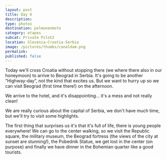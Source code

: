 ```yaml
---
layout: post
title: Day 6
description: 
type: photos
destination: pelmonenmoto
category: etapes
subcat: Private Pilot2
location: Slovenia-Croatia-Serbia
image: /pictures/thumbs/canaldam.png
permalink: 
published: false
---
```


Today we'll cross Croatia without stopping there (we where there also in our honeymoon) to arrive to Beograd in Serbia. It's going to be another “Highway-day”, not the kind that excites us. But we want to hurry up so we can visit Beograd (first time there!) on the afternoon. 

We arrive to the hotel, and it's disappointing... it's a mess and not really clean!

We are really curious about the capital of Serbia, we don't have much time, but we'll try to visit some highlights. 

The first thing that surprises us it's that it's full of life, there is young people everywhere! We can go to the center walking, so we visit the Republic square, the military museum, the Beograd fortress (the views of the city at sunset are stunning!), the Pobednik Statue, we get lost in the center (on purpose) and finally we have dinner in the Bohemian quarter like a good tourists.

<p><a
href="https://lh3.googleusercontent.com/S57A6mDRcI2Y89U-h77bqm4L7FtP252LSRMM8YoPfirjHvm3RIRAu_6iIGNaIuEaOl-6IBKz0sNRDB5pfyKOxdnkwzhT5a8KwT1iU5okB9OmzmFekXDO908Z3jgAAOThpdlOvdKsS5Amf5n08oCDt6YznGzet05A1ZfX6KTkFqfS5nepUbFfdPVfLg3Qo_mfv2n8xsKDM1WLF3jchiNgcyFX0ie2FHuEUuJ-AYmFR2_HvAX6FzF0lTUZcSiU7_1OCW7K6nF6yggYfDBnCDR0QkHQifOhYGfoDjP7Yq1IgxtMK_WUYoSy97vcOqfkyMhqxqMNZvwbALHEaVjq22LEijYnRQR-5X2z_61WiDGbQjnkE0b_GOl_ZjZWw_njjX5eyrhDAT5ky7xefuVBRGQJqPIA01ANdaJx_xcaxEENdcPdqP9lHtuqaMO8HWXzNZCLYOgIqKO3nGghrPU3oF_PXlnY2BOBSqaxW_yZe5-Sg7cykyyRGlKqNO7YPGkZrhZgVHlzF7GJMq0SaDeH5R2_WnJm0a7NTPI07q3-X469fPTTZ-jOD4DtjpeDISlITMp3DGRd9hTr94K3DLk0Bbd2zDT2wPpy0hsUTtcnXcS6=w436-h328-no"> 
<img src="https://lh3.googleusercontent.com/S57A6mDRcI2Y89U-h77bqm4L7FtP252LSRMM8YoPfirjHvm3RIRAu_6iIGNaIuEaOl-6IBKz0sNRDB5pfyKOxdnkwzhT5a8KwT1iU5okB9OmzmFekXDO908Z3jgAAOThpdlOvdKsS5Amf5n08oCDt6YznGzet05A1ZfX6KTkFqfS5nepUbFfdPVfLg3Qo_mfv2n8xsKDM1WLF3jchiNgcyFX0ie2FHuEUuJ-AYmFR2_HvAX6FzF0lTUZcSiU7_1OCW7K6nF6yggYfDBnCDR0QkHQifOhYGfoDjP7Yq1IgxtMK_WUYoSy97vcOqfkyMhqxqMNZvwbALHEaVjq22LEijYnRQR-5X2z_61WiDGbQjnkE0b_GOl_ZjZWw_njjX5eyrhDAT5ky7xefuVBRGQJqPIA01ANdaJx_xcaxEENdcPdqP9lHtuqaMO8HWXzNZCLYOgIqKO3nGghrPU3oF_PXlnY2BOBSqaxW_yZe5-Sg7cykyyRGlKqNO7YPGkZrhZgVHlzF7GJMq0SaDeH5R2_WnJm0a7NTPI07q3-X469fPTTZ-jOD4DtjpeDISlITMp3DGRd9hTr94K3DLk0Bbd2zDT2wPpy0hsUTtcnXcS6=w436-h328-no" alt=""></a></p>

<p><a
href="https://lh3.googleusercontent.com/Q4eDoWVx3AO78ojr5niXGhkOTHXKADi0Pf02A3ZXT50UoO-b1NcruYvJ695RUspV4fcV7fgCbwN5cRtXkNLVA4qmnxy9D851J-3sW8OEsqVpNK52PVututlrTHcUoY9igJBetIf-GyO77Smqed35FVWlhb_kgvHA4WnziObV0cFhxUhvxh5PMnPWljEqE8MK4KBDvK7W48i6Ku6LzzPAqBxXZnUYuWlzpmyxUjOswnxhUigNhQpD4geAwOHcdUWQTU_VDXAzAxQwh0sa36CrFRE8o_YAnuwDVZ59NrikVF6wURfNHYMogRjbxzIneKmFPqRkPQG3vjQcnDX9Kkw1WsCrIF6VleiUs0VMTiExa4ky6P7tCbpyKFx0nxseqNnGbVidDlmVrh0uKLrIWXlqijVRiqwZm86qMxU9212ujFU9YvhebMXZ_uB8PNJIw2t-OEbB3W6WMcD_q01OA0qEI5xvTQKnSGDn0Fh8s6R-1Fy-HhglVvgzegJYJjmtZs6TwGfIP0yPY3VCHfC1QjyLak76D_affDuTtFGULSGRaOP69wZPvEgjPZF1o8QPuMQ8zcuG0z6CoUg2zJXr2z3kjQ9WJlRT_TER5IZ-KOZ6=w883-h662-no"> 
<img src="https://lh3.googleusercontent.com/Q4eDoWVx3AO78ojr5niXGhkOTHXKADi0Pf02A3ZXT50UoO-b1NcruYvJ695RUspV4fcV7fgCbwN5cRtXkNLVA4qmnxy9D851J-3sW8OEsqVpNK52PVututlrTHcUoY9igJBetIf-GyO77Smqed35FVWlhb_kgvHA4WnziObV0cFhxUhvxh5PMnPWljEqE8MK4KBDvK7W48i6Ku6LzzPAqBxXZnUYuWlzpmyxUjOswnxhUigNhQpD4geAwOHcdUWQTU_VDXAzAxQwh0sa36CrFRE8o_YAnuwDVZ59NrikVF6wURfNHYMogRjbxzIneKmFPqRkPQG3vjQcnDX9Kkw1WsCrIF6VleiUs0VMTiExa4ky6P7tCbpyKFx0nxseqNnGbVidDlmVrh0uKLrIWXlqijVRiqwZm86qMxU9212ujFU9YvhebMXZ_uB8PNJIw2t-OEbB3W6WMcD_q01OA0qEI5xvTQKnSGDn0Fh8s6R-1Fy-HhglVvgzegJYJjmtZs6TwGfIP0yPY3VCHfC1QjyLak76D_affDuTtFGULSGRaOP69wZPvEgjPZF1o8QPuMQ8zcuG0z6CoUg2zJXr2z3kjQ9WJlRT_TER5IZ-KOZ6=w883-h662-no" alt=""></a></p>

<p><a
href="https://lh3.googleusercontent.com/2KNBnBLDbtsYdCQ4Xe02dgorr8Fljix_Ot8wyqTrQ-OxkkseF2LDD-tg52hEINrVPS5-Uo2Lgm2MIu78MtPuoUROnYqWZeOY0Dho_0vr4xugn3qah9bqgfRH-PDqPdZ_xt3DxdN1QOSKPv5I8af9S1D-NM8D1umuiR4ZQn1UjabcMiaq8WJdzEJqaKK2GeCPeE3tGsjImMFMo4xQYd4wg0huACF086gzzM3r7YlgUYGWby-QRsL_K6ud8gcBzbt3vUbC9pMZ4KbPsw8-OkROENlPlGcUNNmhKZMWgcHHUIsDdrJJEC0FcjItrMCTpQNIq90xcmhGUnbYXzOe1Ev20oGd3zyW94XRq7idcERGRwxZz98MxvA2yd-1QElxw2Tcb501XhknfQgwdlCU_zzoa5EILSa8iZlSyxm06jGL7l0IvJk4b0CLEpoe_XNLtq7wZcAg8RDYqYPdhpNOj4sjz2TS-CN-TZgs0Pj6BbLuVlJmP1ncgKE9b-EtQQEesXzuVvEf2Y3nu76C0Cg3qbbh1l3sKu-oEkTaHy9ZK-9MKiMy5j9dATtwhnPhbOYZnnrqUzluJY60SxjD6ehJMZ-5nc2V8JuWSoq-KLNrzMjZ=w883-h662-no"> 
<img src="https://lh3.googleusercontent.com/2KNBnBLDbtsYdCQ4Xe02dgorr8Fljix_Ot8wyqTrQ-OxkkseF2LDD-tg52hEINrVPS5-Uo2Lgm2MIu78MtPuoUROnYqWZeOY0Dho_0vr4xugn3qah9bqgfRH-PDqPdZ_xt3DxdN1QOSKPv5I8af9S1D-NM8D1umuiR4ZQn1UjabcMiaq8WJdzEJqaKK2GeCPeE3tGsjImMFMo4xQYd4wg0huACF086gzzM3r7YlgUYGWby-QRsL_K6ud8gcBzbt3vUbC9pMZ4KbPsw8-OkROENlPlGcUNNmhKZMWgcHHUIsDdrJJEC0FcjItrMCTpQNIq90xcmhGUnbYXzOe1Ev20oGd3zyW94XRq7idcERGRwxZz98MxvA2yd-1QElxw2Tcb501XhknfQgwdlCU_zzoa5EILSa8iZlSyxm06jGL7l0IvJk4b0CLEpoe_XNLtq7wZcAg8RDYqYPdhpNOj4sjz2TS-CN-TZgs0Pj6BbLuVlJmP1ncgKE9b-EtQQEesXzuVvEf2Y3nu76C0Cg3qbbh1l3sKu-oEkTaHy9ZK-9MKiMy5j9dATtwhnPhbOYZnnrqUzluJY60SxjD6ehJMZ-5nc2V8JuWSoq-KLNrzMjZ=w883-h662-no" alt=""></a></p>

<p><a
href="https://lh3.googleusercontent.com/PUixxY1M1RYcRFsrPOEQeUGXYxw9BsGnJEPcPpH-9IB57uVcS8c9VoGkfPkLsnEuzySoPJ9i3o5o1jaDINzQxH7LyHecAis35e_4sZBwgxhVPJV-mHduzvHLmwXqVlOhg5iTF92QYiLuyNczBtRKo1vlwcsAERxgc8jM2okv8xni-9t1_SqvMoNthH67aMPFAAZdsqTnr24MMw3bKEnrTU4-Zzc1SC0Of1QJhbxr2wWZLY1s_1o-DV2C-CRTxUT5c_ujyIuFrsPwAAPBKnmK8T29lcDXtmcIJAV-rxVdvB3RHOhNQ4K-slDncbq_RJc_m5LtIcMYn3wXNCPg5TJ_FaE4k_GSl3p8BlyhAHZfkaGbdEcXJP0dDOydoqZH3jJ_uXRtMKsZr-BMnGXjF0BcG5y6C0i5dWKhaebkktiirJXKQ6TXTbQIxVc-w1Vz1-3vBs9axZm6nwNmdv2_Zt5GF81RTQlgxnuyc4K6TDhhl1pbWCyoEjWnW32h-8SOEuUvV5fhz_dU1QWJmEH9xWTV5j2zdU9X8MPN3ucQDjGO8LtIqDye7flRmpSxoI8ut--mwEGld0R4iQWFrFgV-jbhdsHu2fqFRfXIB2Sp9ij2=w883-h662-no"> 
<img src="https://lh3.googleusercontent.com/PUixxY1M1RYcRFsrPOEQeUGXYxw9BsGnJEPcPpH-9IB57uVcS8c9VoGkfPkLsnEuzySoPJ9i3o5o1jaDINzQxH7LyHecAis35e_4sZBwgxhVPJV-mHduzvHLmwXqVlOhg5iTF92QYiLuyNczBtRKo1vlwcsAERxgc8jM2okv8xni-9t1_SqvMoNthH67aMPFAAZdsqTnr24MMw3bKEnrTU4-Zzc1SC0Of1QJhbxr2wWZLY1s_1o-DV2C-CRTxUT5c_ujyIuFrsPwAAPBKnmK8T29lcDXtmcIJAV-rxVdvB3RHOhNQ4K-slDncbq_RJc_m5LtIcMYn3wXNCPg5TJ_FaE4k_GSl3p8BlyhAHZfkaGbdEcXJP0dDOydoqZH3jJ_uXRtMKsZr-BMnGXjF0BcG5y6C0i5dWKhaebkktiirJXKQ6TXTbQIxVc-w1Vz1-3vBs9axZm6nwNmdv2_Zt5GF81RTQlgxnuyc4K6TDhhl1pbWCyoEjWnW32h-8SOEuUvV5fhz_dU1QWJmEH9xWTV5j2zdU9X8MPN3ucQDjGO8LtIqDye7flRmpSxoI8ut--mwEGld0R4iQWFrFgV-jbhdsHu2fqFRfXIB2Sp9ij2=w883-h662-no" alt=""></a></p>

<p><a
href="https://lh3.googleusercontent.com/kYcKAwxGRy3WzOL7v01JxstYrSerM2-QwBnRckJ8fI8pujRuX4UyS3_8R_MnkB9KtmKR4I8O5jsOwi7PyBUhJcjfs1LdATllQL1VdA6NUpS8m6mKdgI1thalKQa1AJPQwNdm1H9-URXqry1G5R5S3OYOSM6CtEZfYRvtFNjQc434qjBLpIFtkNkLZ4_3_Plxs5WAJk1Lv7efUjuDKmO8nc404-xR-AINXx-hA9dvvdli1NrKQP1r7hRt3WWe5bc984sU_TMbqPBW1ZtogXZLRBwaUVdluAW3AGgVFwNH4UkiZDpVE2VX7tI13tTNaz_QKjLoIz9KdNz7ebeTxrPIvqBRnG56DHu0AeqPgwlqdO8zspXPC1yj14vzUlJVdMuBi2izjMYmZQP-AMbcUurdGBt8PdqwYiNhIzDIimhciWZ1ntbdGb7dulPfc6D-gMCwLTvD4GdZ7IJd1tOfXaZx8iDKSU_KHP5PYUSJ6Ilf8TqqKunS11E08qpAm8aAFr8k9x_E-FirWDGa-JkMtgWJ1Y8FJZSpw7tpuPFH-uxLY-SsHeZLc6hehs21cLB3-mxx77Nf8c1oIQpPyzEYthIfiAeeFfCxrBUKVxVMR1DA=w883-h662-no"> 
<img src="https://lh3.googleusercontent.com/kYcKAwxGRy3WzOL7v01JxstYrSerM2-QwBnRckJ8fI8pujRuX4UyS3_8R_MnkB9KtmKR4I8O5jsOwi7PyBUhJcjfs1LdATllQL1VdA6NUpS8m6mKdgI1thalKQa1AJPQwNdm1H9-URXqry1G5R5S3OYOSM6CtEZfYRvtFNjQc434qjBLpIFtkNkLZ4_3_Plxs5WAJk1Lv7efUjuDKmO8nc404-xR-AINXx-hA9dvvdli1NrKQP1r7hRt3WWe5bc984sU_TMbqPBW1ZtogXZLRBwaUVdluAW3AGgVFwNH4UkiZDpVE2VX7tI13tTNaz_QKjLoIz9KdNz7ebeTxrPIvqBRnG56DHu0AeqPgwlqdO8zspXPC1yj14vzUlJVdMuBi2izjMYmZQP-AMbcUurdGBt8PdqwYiNhIzDIimhciWZ1ntbdGb7dulPfc6D-gMCwLTvD4GdZ7IJd1tOfXaZx8iDKSU_KHP5PYUSJ6Ilf8TqqKunS11E08qpAm8aAFr8k9x_E-FirWDGa-JkMtgWJ1Y8FJZSpw7tpuPFH-uxLY-SsHeZLc6hehs21cLB3-mxx77Nf8c1oIQpPyzEYthIfiAeeFfCxrBUKVxVMR1DA=w883-h662-no" alt=""></a></p>